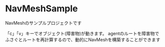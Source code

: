 # NavMeshSample

NavMeshのサンプルプロジェクトです

「c」「v」キーでオブジェクト(障害物)が動きます。
agentのルートを障害物でふさぐとルートを再計算するので、動的にNavMeshを構築することができます

